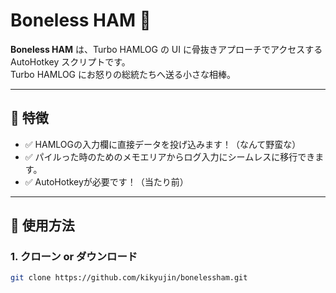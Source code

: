 # Boneless HAM 🥓

**Boneless HAM** は、Turbo HAMLOG の UI に骨抜きアプローチでアクセスする AutoHotkey スクリプトです。  
Turbo HAMLOG にお怒りの総統たちへ送る小さな相棒。

---

## 🧩 特徴

- ✅ HAMLOGの入力欄に直接データを投げ込みます！（なんて野蛮な）
- ✅ パイルった時のためのメモエリアからログ入力にシームレスに移行できます。
- ✅ AutoHotkeyが必要です！（当たり前）
  
---

## 🚀 使用方法

### 1. クローン or ダウンロード

```bash
git clone https://github.com/kikyujin/bonelessham.git

